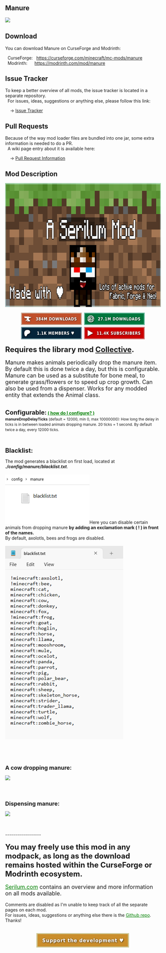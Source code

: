 <h2>Manure</h2>

<p><a href="https://github.com/Serilum/Manure"><img src="https://serilum.com/assets/data/logo/manure.png"></a></p><h2>Download</h2>

<p>You can download Manure on CurseForge and Modrinth:</p><p>&nbsp;&nbsp;CurseForge: &nbsp;&nbsp;<a href="https://curseforge.com/minecraft/mc-mods/manure">https://curseforge.com/minecraft/mc-mods/manure</a><br>&nbsp;&nbsp;Modrinth: &nbsp;&nbsp;&nbsp;&nbsp;&nbsp;<a href="https://modrinth.com/mod/manure">https://modrinth.com/mod/manure</a></p>

<h2>Issue Tracker</h2>

<p>To keep a better overview of all mods, the issue tracker is located in a separate repository.<br>&nbsp;&nbsp;For issues, ideas, suggestions or anything else, please follow this link:</p>

<p>&nbsp;&nbsp;&nbsp;&nbsp;-> <a href="https://serilum.com/url/issue-tracker">Issue Tracker</a></p>

<h2>Pull Requests</h2>

<p>Because of the way mod loader files are bundled into one jar, some extra information is needed to do a PR.<br>&nbsp;&nbsp;A wiki page entry about it is available here:</p>

<p>&nbsp;&nbsp;&nbsp;&nbsp;-> <a href="https://serilum.com/url/pull-requests">Pull Request Information</a></p>

<h2>Mod Description</h2>

<p style="text-align:center"><a href="https://serilum.com/" target="_blank" rel="nofollow"><img src="https://github.com/Serilum/.cdn/raw/main/description/header/header.png" alt="" width="838" height="400"></a></p>
<p style="text-align:center"><a href="https://curseforge.com/members/serilum/projects" target="_blank" rel="nofollow"><img src="https://raw.githubusercontent.com/Serilum/.data-workflow/main/badges/svg/curseforge.svg" width="200"></a> <a href="https://modrinth.com/user/Serilum" target="_blank" rel="nofollow"><img src="https://raw.githubusercontent.com/Serilum/.data-workflow/main/badges/svg/modrinth.svg" width="200"></a> <a href="https://patreon.com/serilum" target="_blank" rel="nofollow"><img src="https://raw.githubusercontent.com/Serilum/.data-workflow/main/badges/svg/patreon.svg" width="200"></a> <a href="https://youtube.com/@serilum" target="_blank" rel="nofollow"><img src="https://raw.githubusercontent.com/Serilum/.data-workflow/main/badges/svg/youtube.svg" width="200"></a></p>
<p><strong><span style="font-size:24px">Requires the library mod&nbsp;<a style="font-size:24px" href="https://curseforge.com/minecraft/mc-mods/collective" target="_blank" rel="nofollow">Collective</a>.</span></strong><br><br><span style="font-size:18px">Manure makes animals periodically drop the manure item. By default this is done twice a day, but this is configurable. Manure can be used as a substitute for bone meal, to generate grass/flowers or to speed up crop growth. Can also be used from a dispenser. Works for any modded entity that extends the Animal class.<br></span><br><br><strong><span style="font-size:20px">Configurable:</span> <span style="color:#008000;font-size:14px"><a style="color:#008000" href="https://github.com/Serilum/.information/wiki/how-to-configure-mods" rel="nofollow">(&nbsp;how do I configure?&nbsp;)</a></span><br></strong><span style="font-size:12px"><strong>manureDropDelayTicks</strong>&nbsp;(default = 12000, min 0, max 10000000): How long the delay in ticks is in between loaded animals dropping manure. 20 ticks = 1 second. By default twice a day, every 12000 ticks.</span></p>
<p><br><br><span style="font-size:20px"><strong>Blacklist:</strong></span></p>
<div class="spoiler">
<p><span style="font-size:14px">The mod generates a blacklist on first load, located at <em><strong>./config/manure/blacklist.txt</strong></em>.<br></span><br><picture><img src="https://github.com/Serilum/.cdn/raw/main/projects/manure/e.png"></picture><span style="font-size:14px">Here you can disable certain animals from dropping manure <strong>by adding an exclamation mark ( ! ) in front of the names.</strong><br>By default, axolotls, bees and frogs are disabled.<br></span><br><picture><img src="https://github.com/Serilum/.cdn/raw/main/projects/manure/f.png"></picture></p>
</div>
<p>&nbsp;</p>
<p><br><br><span style="font-size:18px"><strong>A cow dropping manure:</strong></span></p>
<div class="spoiler">
<p><picture><img src="https://github.com/Serilum/.cdn/raw/main/projects/manure/b.gif"></picture></p>
</div>
<p>&nbsp;</p>
<p><br><span style="font-size:18px"><strong>Dispensing manure:</strong></span></p>
<div class="spoiler">
<p><picture><img src="https://github.com/Serilum/.cdn/raw/main/projects/manure/c.gif"></picture></p>
</div>
<p>&nbsp;<br><br>------------------<br><br><span style="font-size:24px"><strong>You may freely use this mod in any modpack, as long as the download remains hosted within the CurseForge or Modrinth ecosystem.</strong></span><br><br><span style="font-size:18px"><a style="font-size:18px;color:#008000" href="https://serilum.com/" rel="nofollow">Serilum.com</a> contains an overview and more information on all mods available.</span><br><br><span style="font-size:14px">Comments are disabled as I'm unable to keep track of all the separate pages on each mod.</span><span style="font-size:14px"><br>For issues, ideas, suggestions or anything else there is the&nbsp;<a style="font-size:14px;color:#008000" href="https://github.com/Serilum/.issue-tracker" rel="nofollow">Github repo</a>. Thanks!</span><span style="font-size:6px"><br><br></span></p>
<p style="text-align:center"><a href="https://serilum.com/donate" rel="nofollow"><img src="https://github.com/Serilum/.cdn/raw/main/description/projects/support.svg" alt="" width="306" height="50"></a></p>